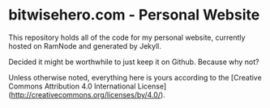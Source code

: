# bitwisehero.com - Personal Website

This repository holds all of the code for my personal website, currently
hosted on RamNode and generated by Jekyll.

Decided it might be worthwhile to just keep it on Github. Because why not?

Unless otherwise noted, everything here is yours according to the
[Creative Commons Attribution 4.0 International License]
(http://creativecommons.org/licenses/by/4.0/).

